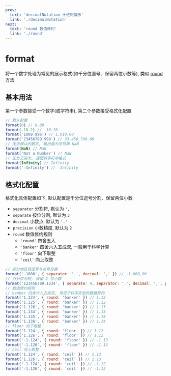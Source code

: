 ```yaml
---
prev:
  text: 'decimalNotation 十进制展示'
  link: './decimalNotation'
next:
  text: 'round 数值修约'
  link: './round'
---
```


# format

<VersionTag version="0.3.2" />

将一个数字处理为常见的展示格式(如千分位逗号、保留两位小数等), 类似 [round](./round) 方法

## 基本用法

第一个参数接受一个数字(或字符串), 第二个参数接受格式化配置

```js
// 默认配置
format(0) // 0.00
format(-10.2) // -10.20
format('1009.996') // 1,010.00
format('23456789.998') // 23,456,790.00
// 无法辨认的数字, 输出值为字符串 NaN
format(NaN) // NaN
format('Not a Number') // NaN
// 正负无穷大, 返回其字符串格式
format(Infinity) // Infinity
format('-Infinity') // -Infinity
```

## 格式化配置

格式化具体配置如下, 默认配置是千分位逗号分割、保留两位小数

- `separator` 分割符, 默认为 `','`
- `separate` 按位分割, 默认为 `3`
- `decimal` 小数点, 默认为 `'.'`
- `precision` 小数精度, 默认为 `2`
- `round` 数值修约规则
  - `'round'` 四舍五入
  - `'banker'` 四舍六入五成双, 一般用于科学计算
  - `'floor'` 向下取整
  - `'ceil'` 向上取整

```js
// 部分地区将逗号与点号交换
format('-1000', { separator: '.', decimal: ',' }) // -1.000,00
// 万分位分割, 保留 3 位小数
format('123456789.1234', { separate: 4, separator: '.', decimal: ',', precision: 3 }) // 1.2345.6789,123
// 数值修约规则
// banker 四舍六入五成双, 常见于科学实验的数据修约
format('1.124', { round: 'banker' }) // 1.12
format('1.125', { round: 'banker' }) // 1.12
format('1.126', { round: 'banker' }) // 1.13
format('1.134', { round: 'banker' }) // 1.13
format('1.135', { round: 'banker' }) // 1.14
format('1.136', { round: 'banker' }) // 1.14
// floor 向下取整
format('1.124', { round: 'floor' }) // 1.12
format('1.126', { round: 'floor' }) // 1.12
format('-1.124', { round: 'floor' }) // -1.13
format('-1.126', { round: 'floor' }) // -1.13
// ceil 向上取整
format('1.124', { round: 'ceil' }) // 1.13
format('1.126', { round: 'ceil' }) // 1.13
format('-1.124', { round: 'ceil' }) // -1.12
format('-1.126', { round: 'ceil' }) // -1.12
```
